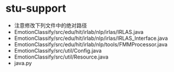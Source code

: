 stu-support
===========
* 注意修改下列文件中的绝对路径
 * EmotionClassify/src/edu/hit/irlab/nlp/irlas/IRLAS.java
 * EmotionClassify/src/edu/hit/irlab/nlp/irlas/IRLAS_Interface.java
 * EmotionClassify/src/edu/hit/irlab/nlp/tools/FMMProcessor.java
 * EmotionClassify/src/util/Config.java
 * EmotionClassify/src/util/Resource.java
 * java.py